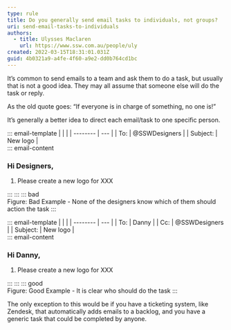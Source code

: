 ```yaml
---
type: rule
title: Do you generally send email tasks to individuals, not groups?
uri: send-email-tasks-to-individuals
authors:
  - title: Ulysses Maclaren
    url: https://www.ssw.com.au/people/uly
created: 2022-03-15T18:31:01.031Z
guid: 4b0321a9-a4fe-4f60-a9e2-dd0b764cd1bc
---
```

It’s common to send emails to a team and ask them to do a task, but usually that is not a good idea. They may all assume that someone else will do the task or reply. 
 
As the old quote goes: “If everyone is in charge of something, no one is!”
            
<!--endintro-->

It’s generally a better idea to direct each email/task to one specific person.

::: email-template
|          |     |
| -------- | --- |
| To:      | @SSWDesigners |
| Subject: | New logo |  
::: email-content  

### Hi Designers,

1. Please create a new logo for XXX  

:::
:::
::: bad  
Figure: Bad Example - None of the designers know which of them should action the task
:::
  
::: email-template
|          |     |
| -------- | --- |
| To:      | Danny |
| Cc:      | @SSWDesigners |
| Subject: | New logo |  
::: email-content  

### Hi Danny,

1. Please create a new logo for XXX 

:::
:::
::: good  
Figure: Good Example - It is clear who should do the task
:::

The only exception to this would be if you have a ticketing system, like Zendesk, that automatically adds emails to a backlog, and you have a generic task that could be completed by anyone.
